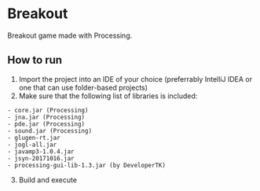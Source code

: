 # Breakout

<!--i shid and fard-->
Breakout game made with Processing.

## How to run

1. Import the project into an IDE of your choice (preferrably IntelliJ IDEA or one that can use folder-based projects)
2. Make sure that the following list of libraries is included:
```
- core.jar (Processing)
- jna.jar (Processing)
- pde.jar (Processing)
- sound.jar (Processing)
- glugen-rt.jar
- jogl-all.jar
- javamp3-1.0.4.jar
- jsyn-20171016.jar
- processing-gui-lib-1.3.jar (by DeveloperTK)
```
3. Build and execute

